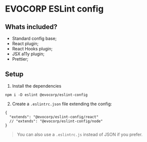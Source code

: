 # EVOCORP ESLint config

## Whats included?

- Standard config base;
- React plugin;
- React Hooks plugin;
- JSX a11y plugin;
- Prettier;

## Setup

1. Install the dependencies

```
npm i -D eslint @evocorp/eslint-config
```

2. Create a `.eslintrc.json` file extending the config:

```
{
  "extends": "@evocorp/eslint-config/react"
  // "extends": "@evocorp/eslint-config/node"
}
```

> You can also use a `.eslintrc.js` instead of JSON if you prefer.
